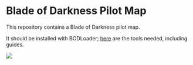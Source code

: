 # Blade of Darkness Pilot Map
This repository contains a Blade of Darkness pilot map.

It should be installed with BODLoader; [here](http://kraki.narod.ru) are the tools needed, including guides.

![](https://github.com/wjmolina/BoDPilotMap/blob/main/pilot.png?raw=true)
